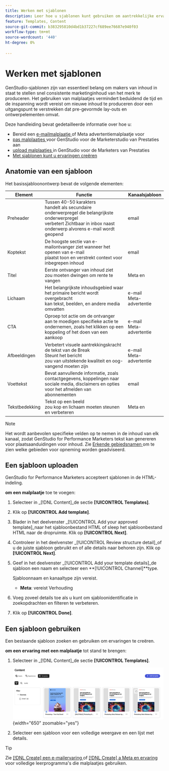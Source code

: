 ```yaml
---
title: Werken met sjablonen
description: Leer hoe u sjablonen kunt gebruiken om aantrekkelijke ervaringen te creëren in de Adobe GenStudio voor prestatie-keters.
feature: Templates, Content
source-git-commit: b383295810d4bd1b37227cf689ee76687e940f03
workflow-type: tm+mt
source-wordcount: '440'
ht-degree: 0%

---
```



# Werken met sjablonen

GenStudio-sjablonen zijn van essentieel belang om makers van inhoud in staat te stellen snel consistente marketinginhoud van het merk te produceren. Het gebruiken van malplaatjes vermindert beduidend de tijd en de inspanning wordt vereist om nieuwe inhoud te produceren door een uitgangspunt te verstrekken dat pre-gevormde lay-outs en ontwerpelementen omvat.

Deze handleiding bevat gedetailleerde informatie over hoe u:

* Bereid een [ e-mailmalplaatje ](email-template.md) of Meta advertentiemalplaatje voor
* [ pas malplaatjes ](customize-template.md) voor GenStudio voor de Marketerstudio van Prestaties aan
* [ upload malplaatjes ](#upload-a-template) in GenStudio voor de Marketers van Prestaties
* [Met sjablonen kunt u ervaringen creëren](#use-a-template)

## Anatomie van een sjabloon

Het basissjabloonontwerp bevat de volgende elementen:

| Element | Functie | Kanaalsjabloon |
| ------------ | ---------------------- | -------------------- |
| Preheader | Tussen 40-50 karakters <br> handelt als secundaire onderwerpregel die belangrijkste onderwerpregel <br> verbetert Zichtbaar in inbox naast onderwerp alvorens e-mail wordt geopend | email |
| Koptekst | De hoogste sectie van e-mailontvanger ziet wanneer het openen van e-mail <br> plaatst toon en verstrekt context voor inbegrepen inhoud | email |
| Titel | Eerste ontvanger van inhoud ziet <br> zou moeten dwingen om rente te vangen | Meta en |
| Lichaam | Het belangrijkste inhoudsgebied waar het primaire bericht wordt overgebracht <br> kan tekst, beelden, en andere media omvatten | e-mail <br> Meta-advertentie |
| CTA | Oproep tot actie om de ontvanger aan te moedigen specifieke actie te ondernemen, zoals het klikken op een koppeling of het doen van een aankoop | e-mail <br> Meta-advertentie |
| Afbeeldingen | Verbetert visuele aantrekkingskracht <br> de tekst van de Break <br> Steunt het bericht <br> zou van uitstekende kwaliteit en oog-vangend moeten zijn | e-mail <br> Meta-advertentie |
| Voettekst | Bevat aanvullende informatie, zoals contactgegevens, koppelingen naar sociale media, disclaimers en opties voor het afmelden van abonnementen | email |
| Tekstbedekking | Tekst op een beeld <br> zou kop en lichaam moeten steunen en verbeteren | Meta en |

>[!NOTE]
> 
>Het wordt aanbevolen specifieke velden op te nemen in de inhoud van elk kanaal, zodat GenStudio for Performance Marketers tekst kan genereren voor plaatsaanduidingen voor inhoud. Zie [ Erkende gebiedsnamen ](customize-template.md#recognized-field-names) om te zien welke gebieden voor opneming worden geadviseerd.

## Een sjabloon uploaden

GenStudio for Performance Marketers accepteert sjablonen in de HTML-indeling.

**om een malplaatje** toe te voegen:

1. Selecteer in _[!DNL Content]_de sectie **[!UICONTROL Templates]**.

1. Klik op **[!UICONTROL Add template]**.

1. Blader in het deelvenster _[!UICONTROL Add your approved template]_naar het sjabloonbestand HTML of sleep het sjabloonbestand HTML naar de dropruimte. Klik op **[!UICONTROL Next]**.

1. Controleer in het deelvenster _[!UICONTROL Review structure detail]_of u de juiste sjabloon gebruikt en of alle details naar behoren zijn. Klik op **[!UICONTROL Next]**.

1. Geef in het deelvenster _[!UICONTROL Add your template details]_de sjabloon een naam en selecteer een **[!UICONTROL Channel]**type.

   Sjabloonnaam en kanaaltype zijn vereist.

   * **Meta**: vereist Verhouding
   <!-- **Display ads**: requires Dimensions -->

1. Voeg zoveel details toe als u kunt om sjabloonidentificatie in zoekopdrachten en filteren te verbeteren.

1. Klik op **[!UICONTROL Done]**.

## Een sjabloon gebruiken

Een bestaande sjabloon zoeken en gebruiken om ervaringen te creëren.

**om een ervaring met een malplaatje** tot stand te brengen:

1. Selecteer in _[!DNL Content]_de sectie **[!UICONTROL Templates]**.

   ![ het malplaatjelijst van de Inhoud ](../../assets/content-templates.png){width="650" zoomable="yes"}

1. Selecteer een sjabloon voor een volledige weergave en een lijst met details.

>[!TIP]
>
>Zie [[!DNL Create]  een e-mailervaring ](/help/tutorials/create-email-experience.md) of [[!DNL Create]  a Meta en ervaring ](/help/tutorials/create-meta-ad.md) voor volledige leerprogramma&#39;s die malplaatjes gebruiken.
<!--  The create button in Content Template view does not work yet.
1. Click **[!UICONTROL Create Experience]** (paintbrush) from the upper right corner to use the template.
-->
